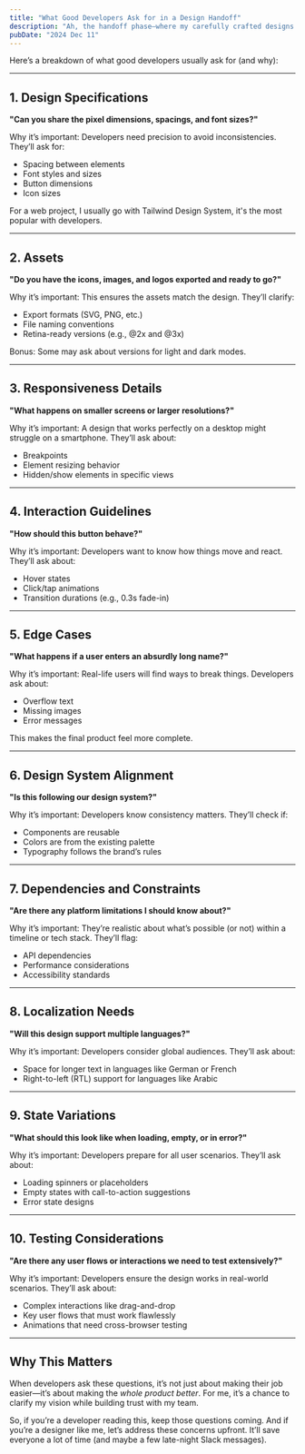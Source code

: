 ```yaml
---
title: "What Good Developers Ask for in a Design Handoff"
description: "Ah, the handoff phase—where my carefully crafted designs meet the developers who’ll turn them into something functional and polished. A smooth design handoff isn’t magic; it’s all about communication. Over time, I’ve noticed the best developers ask the right questions, and it makes the process much smoother."
pubDate: "2024 Dec 11"
---
```


Here’s a breakdown of what good developers usually ask for (and why):

---

## 1. Design Specifications

**"Can you share the pixel dimensions, spacings, and font sizes?"**

Why it’s important: Developers need precision to avoid inconsistencies. They’ll ask for:

- Spacing between elements
- Font styles and sizes
- Button dimensions
- Icon sizes

For a web project, I usually go with Tailwind Design System, it's the most popular with developers.

---

## 2. Assets

**"Do you have the icons, images, and logos exported and ready to go?"**

Why it’s important: This ensures the assets match the design. They’ll clarify:

- Export formats (SVG, PNG, etc.)
- File naming conventions
- Retina-ready versions (e.g., @2x and @3x)

Bonus: Some may ask about versions for light and dark modes.

---

## 3. Responsiveness Details

**"What happens on smaller screens or larger resolutions?"**

Why it’s important: A design that works perfectly on a desktop might struggle on a smartphone. They’ll ask about:

- Breakpoints
- Element resizing behavior
- Hidden/show elements in specific views

---

## 4. Interaction Guidelines

**"How should this button behave?"**

Why it’s important: Developers want to know how things move and react. They’ll ask about:

- Hover states
- Click/tap animations
- Transition durations (e.g., 0.3s fade-in)

---

## 5. Edge Cases

**"What happens if a user enters an absurdly long name?"**

Why it’s important: Real-life users will find ways to break things. Developers ask about:

- Overflow text
- Missing images
- Error messages

This makes the final product feel more complete.

---

## 6. Design System Alignment

**"Is this following our design system?"**

Why it’s important: Developers know consistency matters. They’ll check if:

- Components are reusable
- Colors are from the existing palette
- Typography follows the brand’s rules

---

## 7. Dependencies and Constraints

**"Are there any platform limitations I should know about?"**

Why it’s important: They’re realistic about what’s possible (or not) within a timeline or tech stack. They’ll flag:

- API dependencies
- Performance considerations
- Accessibility standards

---

## 8. Localization Needs

**"Will this design support multiple languages?"**

Why it’s important: Developers consider global audiences. They’ll ask about:

- Space for longer text in languages like German or French
- Right-to-left (RTL) support for languages like Arabic

---

## 9. State Variations

**"What should this look like when loading, empty, or in error?"**

Why it’s important: Developers prepare for all user scenarios. They’ll ask about:

- Loading spinners or placeholders
- Empty states with call-to-action suggestions
- Error state designs

---

## 10. Testing Considerations

**"Are there any user flows or interactions we need to test extensively?"**

Why it’s important: Developers ensure the design works in real-world scenarios. They’ll ask about:

- Complex interactions like drag-and-drop
- Key user flows that must work flawlessly
- Animations that need cross-browser testing

---

## Why This Matters

When developers ask these questions, it’s not just about making their job easier—it’s about making the _whole product better_. For me, it’s a chance to clarify my vision while building trust with my team.

So, if you’re a developer reading this, keep those questions coming. And if you’re a designer like me, let’s address these concerns upfront. It’ll save everyone a lot of time (and maybe a few late-night Slack messages).
